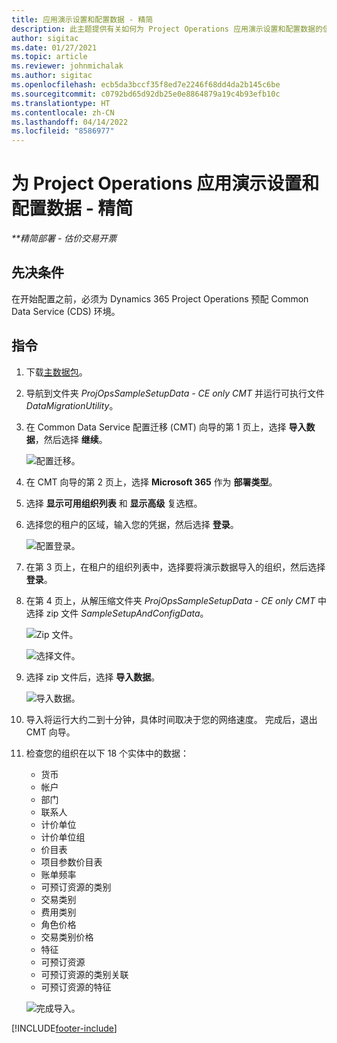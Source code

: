 ```yaml
---
title: 应用演示设置和配置数据 - 精简
description: 此主题提供有关如何为 Project Operations 应用演示设置和配置数据的信息。
author: sigitac
ms.date: 01/27/2021
ms.topic: article
ms.reviewer: johnmichalak
ms.author: sigitac
ms.openlocfilehash: ecb5da3bccf35f8ed7e2246f68dd4da2b145c6be
ms.sourcegitcommit: c0792bd65d92db25e0e8864879a19c4b93efb10c
ms.translationtype: HT
ms.contentlocale: zh-CN
ms.lasthandoff: 04/14/2022
ms.locfileid: "8586977"
---
```

# <a name="apply-demo-setup-and-configuration-data-for-project-operations---lite"></a>为 Project Operations 应用演示设置和配置数据 - 精简 

_**精简部署 - 估价交易开票_



## <a name="prerequisites"></a>先决条件

在开始配置之前，必须为 Dynamics 365 Project Operations 预配 Common Data Service (CDS) 环境。


## <a name="instructions"></a>指令

1. 下载[主数据包](https://download.microsoft.com/download/3/4/1/341bf279-a64f-4baa-af31-ce624859b518/ProjOpsSampleSetupData-%20CE%20only.zip)。 
2. 导航到文件夹 *ProjOpsSampleSetupData - CE only CMT* 并运行可执行文件 *DataMigrationUtility*。
3. 在 Common Data Service 配置迁移 (CMT) 向导的第 1 页上，选择 **导入数据**，然后选择 **继续**。

    ![配置迁移。](./media/1ConfigurationMigration.png)

4. 在 CMT 向导的第 2 页上，选择 **Microsoft 365** 作为 **部署类型**。
5. 选择 **显示可用组织列表** 和 **显示高级** 复选框。
6. 选择您的租户的区域，输入您的凭据，然后选择 **登录**。

   ![配置登录。](./media/2ConfigurationSignin.png)

7. 在第 3 页上，在租户的组织列表中，选择要将演示数据导入的组织，然后选择 **登录**。
8. 在第 4 页上，从解压缩文件夹 *ProjOpsSampleSetupData - CE only CMT* 中选择 zip 文件 *SampleSetupAndConfigData*。

   ![Zip 文件。](./media/3ZipFile.png)

   ![选择文件。](./media/4SelectAFile.png)

9. 选择 zip 文件后，选择 **导入数据**。

   ![导入数据。](./media/5ImportData.png)

10. 导入将运行大约二到十分钟，具体时间取决于您的网络速度。 完成后，退出 CMT 向导。 
11. 检查您的组织在以下 18 个实体中的数据：

    -   货币
    -   帐户​​
    -   部门
    -   联系人​​
    -   计价单位
    -   计价单位组
    -   价目表
    -   项目参数价目表 
    -   账单频率
    -   可预订资源的类别
    -   交易类别
    -   费用类别
    -   角色价格
    -   交易类别价格
    -   特征
    -   可预订资源
    -   可预订资源的类别关联
    -   可预订资源的特征

    ![完成导入。](./media/6CompleteImport.png)


[!INCLUDE[footer-include](../includes/footer-banner.md)]
